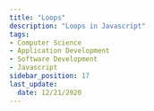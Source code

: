 ```yaml
---
title: "Loops"
description: "Loops in Javascript"
tags: 
- Computer Science
- Application Development
- Software Development
- Javascript
sidebar_position: 17
last_update:
  date: 12/21/2020
---
```


